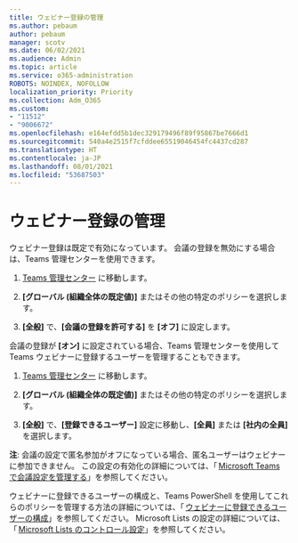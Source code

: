 ```yaml
---
title: ウェビナー登録の管理
ms.author: pebaum
author: pebaum
manager: scotv
ms.date: 06/02/2021
ms.audience: Admin
ms.topic: article
ms.service: o365-administration
ROBOTS: NOINDEX, NOFOLLOW
localization_priority: Priority
ms.collection: Adm_O365
ms.custom:
- "11512"
- "9006672"
ms.openlocfilehash: e164efdd5b1dec329179496f89f95867be7666d1
ms.sourcegitcommit: 540a4e2515f7cfddee65519046454fc4437cd287
ms.translationtype: HT
ms.contentlocale: ja-JP
ms.lasthandoff: 08/01/2021
ms.locfileid: "53687503"
---
```

# <a name="manage-webinar-registration"></a>ウェビナー登録の管理

ウェビナー登録は既定で有効になっています。 会議の登録を無効にする場合は、Teams 管理センターを使用できます。 

1. [Teams 管理センター](https://admin.teams.microsoft.com/policies/meetings) に移動します。 

2. **[グローバル (組織全体の既定値)]** またはその他の特定のポリシーを選択します。 

3. **[全般]** で、**[会議の登録を許可する]** を **[オフ]** に設定します。 

会議の登録が **[オン]** に設定されている場合、Teams 管理センターを使用して Teams ウェビナーに登録するユーザーを管理することもできます。 

1. [Teams 管理センター](https://admin.teams.microsoft.com/policies/meetings) に移動します。 

2. **[グローバル (組織全体の既定値)]** またはその他の特定のポリシーを選択します。 

3. **[全般]** で、**[登録できるユーザー]** 設定に移動し、**[全員]** または **[社内の全員]** を選択します。 

**注**: 会議の設定で匿名参加がオフになっている場合、匿名ユーザーはウェビナーに参加できません。 この設定の有効化の詳細については、「 [Microsoft Teams で会議設定を管理する](/microsoftteams/meeting-settings-in-teams)」を参照してください。 

ウェビナーに登録できるユーザーの構成と、Teams PowerShell を使用してこれらのポリシーを管理する方法の詳細については、「 [ウェビナーに登録できるユーザーの構成](/microsoftteams/set-up-webinars?source=docs#configure-who-can-register-for-webinars)」を参照してください。 Microsoft Lists の設定の詳細については、「 [Microsoft Lists のコントロール設定](/sharepoint/control-lists)」を参照してください。 

 